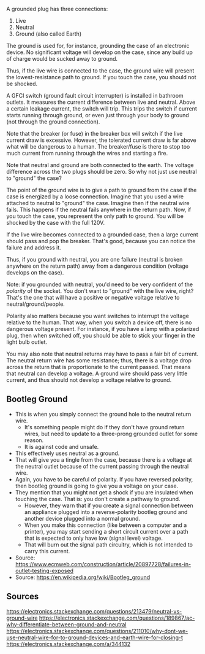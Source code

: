 A grounded plug has three connections:

1. Live
2. Neutral
3. Ground (also called Earth)

The ground is used for, for instance, grounding the case of an
electronic device. No significant voltage will develop on the case,
since any build up of charge would be sucked away to ground.

Thus, if the live wire is connected to the case, the ground wire will
present the lowest-resistance path to ground. If you touch the case, you
should not be shocked.

A GFCI switch (ground fault circuit interrupter) is installed in
bathroom outlets. It measures the current difference between live and
neutral. Above a certain leakage current, the switch will trip. This
trips the switch if current starts running through ground, or even just
through your body to ground (not through the ground connection).

Note that the breaker (or fuse) in the breaker box will switch if the
live current draw is excessive. However, the tolerated current draw is
far above what will be dangerous to a human. The breaker/fuse is there
to stop too much current from running through the wires and starting a
fire.

Note that neutral and ground are both connected to the earth. The
voltage difference across the two plugs should be zero. So why not just
use neutral to "ground" the case?

The point of the ground wire is to give a path to ground from the case
if the case is energized by a loose connection. Imagine that you used a
wire attached to neutral to "ground" the case. Imagine then if the
neutral wire fails. This happens if the neutral fails anywhere in the
return path. Now, if you touch the case, you represent the only path to
ground. You will be shocked by the case with the full 120V.

If the live wire becomes connected to a grounded case, then a large
current should pass and pop the breaker. That's good, because you can
notice the failure and address it.

Thus, if you ground with neutral, you are one failure (neutral is broken
anywhere on the return path) away from a dangerous condition (voltage
develops on the case).

Note: if you grounded with neutral, you'd need to be very confident of
the _polarity_ of the socket. You don't want to "ground" with the live
wire, right? That's the one that will have a positive or negative
voltage relative to neutral/ground/people.

Polarity also matters because you want switches to interrupt the voltage
relative to the human. That way, when you switch a device off, there is
no dangerous voltage present. For instance, if you have a lamp with a
polarized plug, then when switched off, you should be able to stick your
finger in the light bulb outlet.

You may also note that neutral returns may have to pass a fair bit of
current. The neutral return wire has some resistance; thus, there is a
voltage drop across the return that is proportionate to the current
passed. That means that neutral can develop a voltage. A ground wire
should pass very little current, and thus should not develop a voltage
relative to ground.

## Bootleg Ground

- This is when you simply connect the ground hole to the neutral return
  wire.
  - It's something people might do if they don't have ground return
    wires, but need to update to a three-prong grounded outlet for some
    reason.
  - It is against code and unsafe.
- This effectively uses neutral as a ground.
- That will give you a tingle from the case, because there is a voltage
  at the neutral outlet because of the current passing through the
  neutral wire.
- Again, you have to be careful of polarity. If you have reversed
  polarity, then bootleg ground is going to give you a voltage on your
  case.
- They mention that you might not get a shock if you are insulated when
  touching the case. That is: you don't create a pathway to ground.
  - However, they warn that if you create a signal connection between an
    appliance plugged into a reverse-polarity bootleg ground and another
    device plugged into a normal ground.
  - When you make this connection (like between a computer and a
    printer), you may start sending a short circuit current over a path
    that is expected to only have low (signal level) voltage.
  - That will burn out the signal path circuitry, which is not intended
    to carry this current.
- Source: https://www.ecmweb.com/construction/article/20897728/failures-in-outlet-testing-exposed
- Source: https://en.wikipedia.org/wiki/Bootleg_ground

## Sources

https://electronics.stackexchange.com/questions/213479/neutral-vs-ground-wire
https://electronics.stackexchange.com/questions/189867/ac-why-differentiate-between-ground-and-neutral
https://electronics.stackexchange.com/questions/211010/why-dont-we-use-neutral-wire-for-to-ground-devices-and-earth-wire-for-closing-t
https://electronics.stackexchange.com/a/344132
